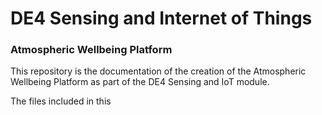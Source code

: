# DE4 Sensing and Internet of Things
### Atmospheric Wellbeing Platform

This repository is the documentation of the creation of the Atmospheric Wellbeing Platform as part of the DE4 Sensing and IoT module.

The files included in this 

